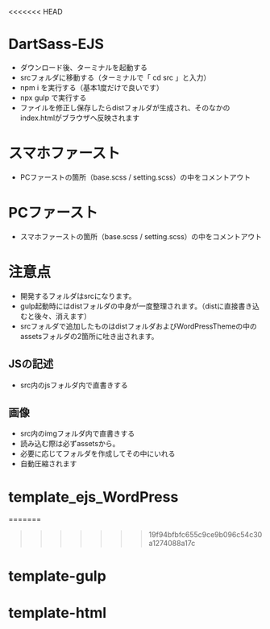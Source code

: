 <<<<<<< HEAD
# DartSass-EJS
- ダウンロード後、ターミナルを起動する
- srcフォルダに移動する（ターミナルで「 cd src 」と入力）
- npm i を実行する（基本1度だけで良いです）
- npx gulp で実行する
- ファイルを修正し保存したらdistフォルダが生成され、そのなかのindex.htmlがブラウザへ反映されます

# スマホファースト
- PCファーストの箇所（base.scss / setting.scss）の中をコメントアウト

# PCファースト
- スマホファーストの箇所（base.scss / setting.scss）の中をコメントアウト


# 注意点
- 開発するフォルダはsrcになります。
- gulp起動時にはdistフォルダの中身が一度整理されます。（distに直接書き込むと後々、消えます）
- srcフォルダで追加したものはdistフォルダおよびWordPressThemeの中のassetsフォルダの2箇所に吐き出されます。


## JSの記述
- src内のjsフォルダ内で直書きする


## 画像
- src内のimgフォルダ内で直書きする
- 読み込む際は必ずassetsから。
- 必要に応じてフォルダを作成してその中にいれる
- 自動圧縮されます
# template_ejs_WordPress
=======
>>>>>>> 19f94bfbfc655c9ce9b096c54c30a1274088a17c
# template-gulp
# template-html
